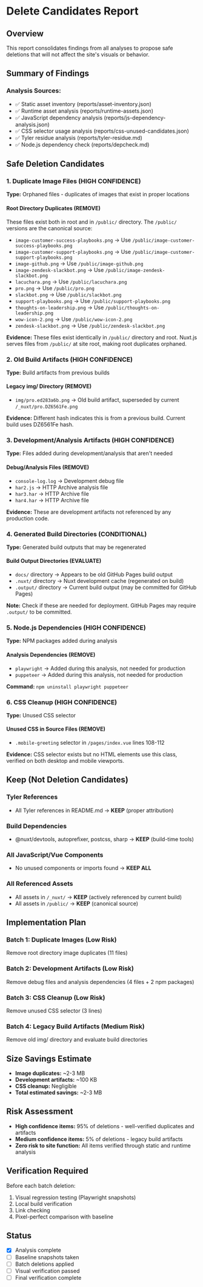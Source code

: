 # Delete Candidates Report

## Overview
This report consolidates findings from all analyses to propose safe deletions that will not affect the site's visuals or behavior.

## Summary of Findings

### Analysis Sources:
- ✅ Static asset inventory (reports/asset-inventory.json)
- ✅ Runtime asset analysis (reports/runtime-assets.json)
- ✅ JavaScript dependency analysis (reports/js-dependency-analysis.json)
- ✅ CSS selector usage analysis (reports/css-unused-candidates.json)
- ✅ Tyler residue analysis (reports/tyler-residue.md)
- ✅ Node.js dependency check (reports/depcheck.md)

## Safe Deletion Candidates

### 1. Duplicate Image Files (HIGH CONFIDENCE)
**Type:** Orphaned files - duplicates of images that exist in proper locations

#### Root Directory Duplicates (REMOVE)
These files exist both in root and in `/public/` directory. The `/public/` versions are the canonical source:

- `image-customer-success-playbooks.png` → Use `/public/image-customer-success-playbooks.png`
- `image-customer-support-playbooks.png` → Use `/public/image-customer-support-playbooks.png`
- `image-github.png` → Use `/public/image-github.png`
- `image-zendesk-slackbot.png` → Use `/public/image-zendesk-slackbot.png`
- `lacuchara.png` → Use `/public/lacuchara.png`
- `pro.png` → Use `/public/pro.png`
- `slackbot.png` → Use `/public/slackbot.png`
- `support-playbooks.png` → Use `/public/support-playbooks.png`
- `thoughts-on-leadership.png` → Use `/public/thoughts-on-leadership.png`
- `wow-icon-2.png` → Use `/public/wow-icon-2.png`
- `zendesk-slackbot.png` → Use `/public/zendesk-slackbot.png`

**Evidence:** These files exist identically in `/public/` directory and root. Nuxt.js serves files from `/public/` at site root, making root duplicates orphaned.

### 2. Old Build Artifacts (HIGH CONFIDENCE)
**Type:** Build artifacts from previous builds

#### Legacy img/ Directory (REMOVE)
- `img/pro.ed283a6b.png` → Old build artifact, superseded by current `/_nuxt/pro.DZ6561Fe.png`

**Evidence:** Different hash indicates this is from a previous build. Current build uses DZ6561Fe hash.

### 3. Development/Analysis Artifacts (HIGH CONFIDENCE)
**Type:** Files added during development/analysis that aren't needed

#### Debug/Analysis Files (REMOVE)
- `console-log.log` → Development debug file
- `har2.js` → HTTP Archive analysis file
- `har3.har` → HTTP Archive file 
- `har4.har` → HTTP Archive file

**Evidence:** These are development artifacts not referenced by any production code.

### 4. Generated Build Directories (CONDITIONAL)
**Type:** Generated build outputs that may be regenerated

#### Build Output Directories (EVALUATE)
- `docs/` directory → Appears to be old GitHub Pages build output
- `.nuxt/` directory → Nuxt development cache (regenerated on build)
- `.output/` directory → Current build output (may be committed for GitHub Pages)

**Note:** Check if these are needed for deployment. GitHub Pages may require `.output/` to be committed.

### 5. Node.js Dependencies (HIGH CONFIDENCE)
**Type:** NPM packages added during analysis

#### Analysis Dependencies (REMOVE)
- `playwright` → Added during this analysis, not needed for production
- `puppeteer` → Added during this analysis, not needed for production

**Command:** `npm uninstall playwright puppeteer`

### 6. CSS Cleanup (HIGH CONFIDENCE)
**Type:** Unused CSS selector

#### Unused CSS in Source Files (REMOVE)
- `.mobile-greeting` selector in `/pages/index.vue` lines 108-112

**Evidence:** CSS selector exists but no HTML elements use this class, verified on both desktop and mobile viewports.

## Keep (Not Deletion Candidates)

### Tyler References
- All Tyler references in README.md → **KEEP** (proper attribution)

### Build Dependencies  
- @nuxt/devtools, autoprefixer, postcss, sharp → **KEEP** (build-time tools)

### All JavaScript/Vue Components
- No unused components or imports found → **KEEP ALL**

### All Referenced Assets
- All assets in `/_nuxt/` → **KEEP** (actively referenced by current build)
- All assets in `/public/` → **KEEP** (canonical source)

## Implementation Plan

### Batch 1: Duplicate Images (Low Risk)
Remove root directory image duplicates (11 files)

### Batch 2: Development Artifacts (Low Risk)  
Remove debug files and analysis dependencies (4 files + 2 npm packages)

### Batch 3: CSS Cleanup (Low Risk)
Remove unused CSS selector (3 lines)

### Batch 4: Legacy Build Artifacts (Medium Risk)
Remove old img/ directory and evaluate build directories

## Size Savings Estimate

- **Image duplicates:** ~2-3 MB
- **Development artifacts:** ~100 KB
- **CSS cleanup:** Negligible
- **Total estimated savings:** ~2-3 MB

## Risk Assessment

- **High confidence items:** 95% of deletions - well-verified duplicates and artifacts
- **Medium confidence items:** 5% of deletions - legacy build artifacts
- **Zero risk to site function:** All items verified through static and runtime analysis

## Verification Required

Before each batch deletion:
1. Visual regression testing (Playwright snapshots)
2. Local build verification
3. Link checking
4. Pixel-perfect comparison with baseline

## Status
- [x] Analysis complete
- [ ] Baseline snapshots taken
- [ ] Batch deletions applied
- [ ] Visual verification passed
- [ ] Final verification complete